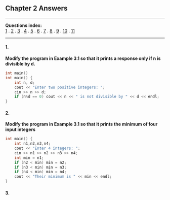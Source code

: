 ## Chapter 2 Answers
***
**Questions index:**     
[1](#1) . [2](#2) . [3](#3) . [4](#4) . [5](#5) . [6](#6) . [7](#7) . [8](#8) . [9](#9) . [10](#10) . [11](#11)
***
#### 1.
**Modify the program in Example 3.1 so that it prints a response only if n is divisible by d.**    
````cpp
int main()
int main() {
	int n, d;
	cout << "Enter two positive integers: ";
	cin >> n >> d;
	if (n%d == 0) cout << n << " is not divisible by " << d << endl;
}
````
#### 2.
**Modify the program in Example 3.1 so that it prints the minimum of four input integers**
````cpp
int main() {
	int n1,n2,n3,n4;
	cout << "Enter 4 integers: ";
	cin >> n1 >> n2 >> n3 >> n4;
	int min = n1;
	if (n2 < min) min = n2;
	if (n3 < min) min = n3;
	if (n4 < min) min = n4;
	cout << "Their minimum is " << min << endl;
}
````
#### 3.
````cpp

````
